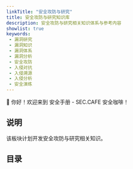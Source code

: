 ```yaml
---
linkTitle: "安全攻防与研究"
title: 安全攻防与研究知识库
description: 安全攻防与研究相关知识体系与参考内容
showlist: true
keywords:
 - 漏洞研究
 - 漏洞知识
 - 漏洞体系
 - 漏洞分析
 - 安全攻防
 - 入侵对抗
 - 入侵溯源
 - 入侵分析
 - 安全演练
---
```


👋 你好！欢迎来到 安全手册 - SEC.CAFE 安全咖啡！

<!--more-->

## 说明

该板块计划开发安全攻防与研究相关知识。


## 目录


